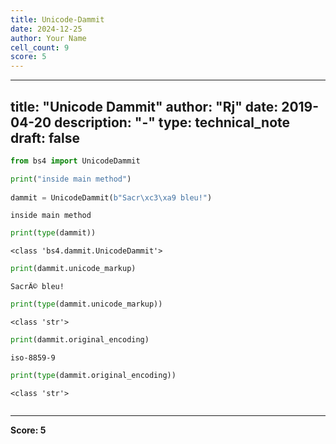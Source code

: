 ```yaml
---
title: Unicode-Dammit
date: 2024-12-25
author: Your Name
cell_count: 9
score: 5
---
```


---
title: "Unicode Dammit"
author: "Rj"
date: 2019-04-20
description: "-"
type: technical_note
draft: false
---

```python
from bs4 import UnicodeDammit
```


```python
print("inside main method")
    
dammit = UnicodeDammit(b"Sacr\xc3\xa9 bleu!")


```

    inside main method



```python
print(type(dammit))
```

    <class 'bs4.dammit.UnicodeDammit'>



```python
print(dammit.unicode_markup)
```

    SacrÃ© bleu!



```python
print(type(dammit.unicode_markup))
```

    <class 'str'>



```python
print(dammit.original_encoding)
```

    iso-8859-9



```python
print(type(dammit.original_encoding))
```

    <class 'str'>



```python

```


---
**Score: 5**
